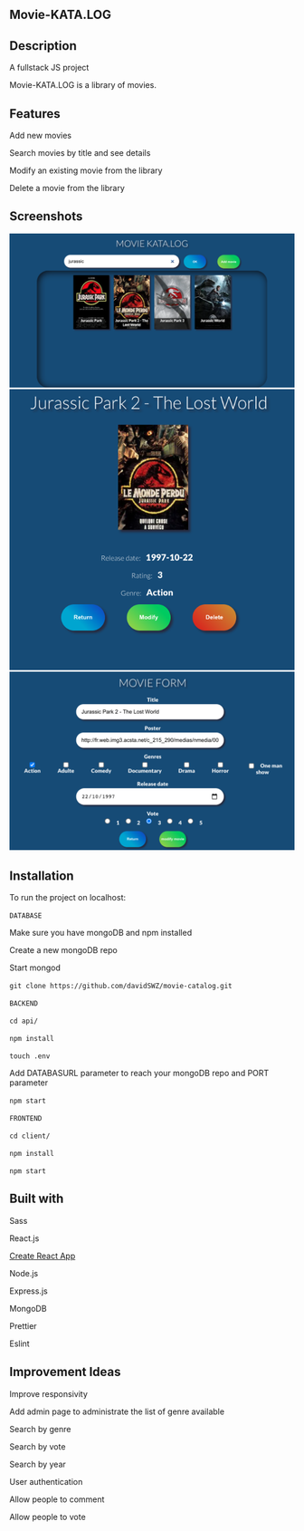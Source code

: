## Movie-KATA.LOG

## Description

A fullstack JS project

Movie-KATA.LOG is a library of movies.

## Features

Add new movies

Search movies by title and see details

Modify an existing movie from the library

Delete a movie from the library

## Screenshots

![Search page](./screenshots/searchpage.png?raw=true "Search page")
![Details page](./screenshots/detailspage.png?raw=true "Details page")
![modify page](./screenshots/modifypage.png?raw=true "modify page")

## Installation

To run the project on localhost:

`DATABASE`

Make sure you have mongoDB and npm installed

Create a new mongoDB repo

Start mongod

`git clone https://github.com/davidSWZ/movie-catalog.git`

`BACKEND`

`cd api/`

`npm install`

`touch .env`

Add DATABASURL parameter to reach your mongoDB repo and PORT parameter

`npm start`

`FRONTEND`

`cd client/`

`npm install`

`npm start`

## Built with

Sass

React.js

[Create React App](https://github.com/facebook/create-react-app)

Node.js

Express.js

MongoDB

Prettier

Eslint

## Improvement Ideas

Improve responsivity

Add admin page to administrate the list of genre available

Search by genre

Search by vote

Search by year

User authentication

Allow people to comment

Allow people to vote
